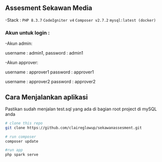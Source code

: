 <!-- @format -->

## Assesment Sekawan Media

-Stack :
`PHP 8.3.7`
`CodeIgniter v4`
`Composer v2.7.2`
`mysql:latest (docker)`

### Akun untuk login :

-Akun admin:

username : admin1,
password : admin1

-Akun approver:

username : approver1
password : approver1

username : approver2
password : approver2

## Cara Menjalankan aplikasi

Pastikan sudah menjalan test.sql yang ada di bagian root project di mySQL anda

```bash
# clone this repo
git clone https://github.com/claireglowup/sekawanassesment.git

# run composer
composer update

#run app
php spark serve

```
